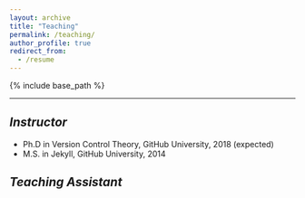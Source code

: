 ```yaml
---
layout: archive
title: "Teaching"
permalink: /teaching/
author_profile: true
redirect_from:
  - /resume
---
```


{% include base_path %}

---

## _Instructor_  
* Ph.D in Version Control Theory, GitHub University, 2018 (expected)
* M.S. in Jekyll, GitHub University, 2014

## _Teaching Assistant_
